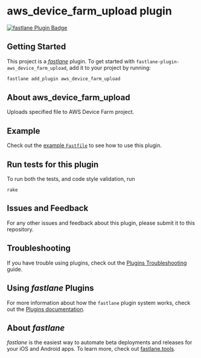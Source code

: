 # aws_device_farm_upload plugin

[![fastlane Plugin Badge](https://rawcdn.githack.com/fastlane/fastlane/master/fastlane/assets/plugin-badge.svg)](https://rubygems.org/gems/fastlane-plugin-aws_device_farm_upload)

## Getting Started

This project is a [_fastlane_](https://github.com/fastlane/fastlane) plugin. To get started with `fastlane-plugin-aws_device_farm_upload`, add it to your project by running:

```bash
fastlane add_plugin aws_device_farm_upload
```

## About aws_device_farm_upload

Uploads specified file to AWS Device Farm project.

## Example

Check out the [example `Fastfile`](fastlane/Fastfile) to see how to use this plugin.

## Run tests for this plugin

To run both the tests, and code style validation, run

```
rake
```

## Issues and Feedback

For any other issues and feedback about this plugin, please submit it to this repository.

## Troubleshooting

If you have trouble using plugins, check out the [Plugins Troubleshooting](https://docs.fastlane.tools/plugins/plugins-troubleshooting/) guide.

## Using _fastlane_ Plugins

For more information about how the `fastlane` plugin system works, check out the [Plugins documentation](https://docs.fastlane.tools/plugins/create-plugin/).

## About _fastlane_

_fastlane_ is the easiest way to automate beta deployments and releases for your iOS and Android apps. To learn more, check out [fastlane.tools](https://fastlane.tools).
